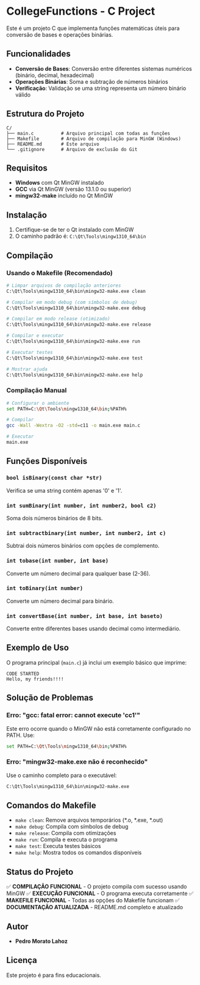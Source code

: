 # CollegeFunctions - C Project

Este é um projeto C que implementa funções matemáticas úteis para conversão de bases e operações binárias.

## Funcionalidades

- **Conversão de Bases**: Conversão entre diferentes sistemas numéricos (binário, decimal, hexadecimal)
- **Operações Binárias**: Soma e subtração de números binários
- **Verificação**: Validação se uma string representa um número binário válido

## Estrutura do Projeto

```
C/
├── main.c          # Arquivo principal com todas as funções
├── Makefile        # Arquivo de compilação para MinGW (Windows)
├── README.md       # Este arquivo
└── .gitignore      # Arquivo de exclusão do Git
```

## Requisitos

- **Windows** com Qt MinGW instalado
- **GCC** via Qt MinGW (versão 13.1.0 ou superior)
- **mingw32-make** incluído no Qt MinGW

## Instalação

1. Certifique-se de ter o Qt instalado com MinGW
2. O caminho padrão é: `C:\Qt\Tools\mingw1310_64\bin`

## Compilação

### Usando o Makefile (Recomendado)

```bash
# Limpar arquivos de compilação anteriores
C:\Qt\Tools\mingw1310_64\bin\mingw32-make.exe clean

# Compilar em modo debug (com símbolos de debug)
C:\Qt\Tools\mingw1310_64\bin\mingw32-make.exe debug

# Compilar em modo release (otimizado)
C:\Qt\Tools\mingw1310_64\bin\mingw32-make.exe release

# Compilar e executar
C:\Qt\Tools\mingw1310_64\bin\mingw32-make.exe run

# Executar testes
C:\Qt\Tools\mingw1310_64\bin\mingw32-make.exe test

# Mostrar ajuda
C:\Qt\Tools\mingw1310_64\bin\mingw32-make.exe help
```

### Compilação Manual

```bash
# Configurar o ambiente
set PATH=C:\Qt\Tools\mingw1310_64\bin;%PATH%

# Compilar
gcc -Wall -Wextra -O2 -std=c11 -o main.exe main.c

# Executar
main.exe
```

## Funções Disponíveis

### `bool isBinary(const char *str)`
Verifica se uma string contém apenas '0' e '1'.

### `int sumBinary(int number, int number2, bool c2)`
Soma dois números binários de 8 bits.

### `int subtractbinary(int number, int number2, int c)`
Subtrai dois números binários com opções de complemento.

### `int tobase(int number, int base)`
Converte um número decimal para qualquer base (2-36).

### `int toBinary(int number)`
Converte um número decimal para binário.

### `int convertBase(int number, int base, int baseto)`
Converte entre diferentes bases usando decimal como intermediário.

## Exemplo de Uso

O programa principal (`main.c`) já inclui um exemplo básico que imprime:
```
CODE STARTED
Hello, my friends!!!!
```

## Solução de Problemas

### Erro: "gcc: fatal error: cannot execute 'cc1'"
Este erro ocorre quando o MinGW não está corretamente configurado no PATH. Use:
```bash
set PATH=C:\Qt\Tools\mingw1310_64\bin;%PATH%
```

### Erro: "mingw32-make.exe não é reconhecido"
Use o caminho completo para o executável:
```bash
C:\Qt\Tools\mingw1310_64\bin\mingw32-make.exe
```

## Comandos do Makefile

- `make clean`: Remove arquivos temporários (*.o, *.exe, *.out)
- `make debug`: Compila com símbolos de debug
- `make release`: Compila com otimizações
- `make run`: Compila e executa o programa
- `make test`: Executa testes básicos
- `make help`: Mostra todos os comandos disponíveis

## Status do Projeto

✅ **COMPILAÇÃO FUNCIONAL** - O projeto compila com sucesso usando MinGW
✅ **EXECUÇÃO FUNCIONAL** - O programa executa corretamente
✅ **MAKEFILE FUNCIONAL** - Todas as opções do Makefile funcionam
✅ **DOCUMENTAÇÃO ATUALIZADA** - README.md completo e atualizado

## Autor
- **Pedro Morato Lahoz**

## Licença
Este projeto é para fins educacionais.